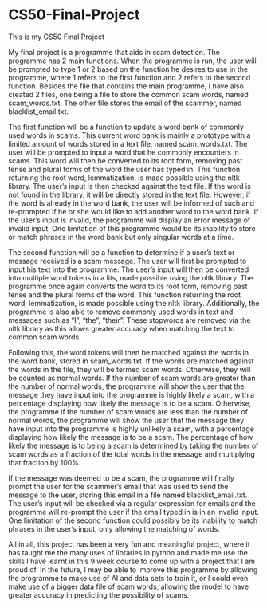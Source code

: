# CS50-Final-Project
This is my CS50 Final Project

My final project is a programme that aids in scam detection. The programme has 2 main functions. When the programme is run, the user will be prompted to type 1 or 2 based on the function he desires to use in the programme, where 1 refers to the first function and 2 refers to the second function. Besides the file that contains the main programme, I have also created 2 files, one being a file to store the common scam words, named scam_words.txt. The other file stores the email of the scammer, named blacklist_email.txt.

The first function will be a function to update a word bank of commonly used words in scams. This current word bank is mainly a prototype with a limited amount of words stored in a text file, named scam_words.txt. The user will be prompted to input a word that he commonly encounters in scams. This word will then be converted to its root form, removing past tense and plural forms of the word the user has typed in. This function returning the root word, lemmatization, is made possible using the nltk library. The user’s input is then checked against the text file. If the word is not found in the library, it will be directly stored in the text file. However, if the word is already in the word bank, the user will be informed of such and re-prompted if he or she would like to add another word to the word bank. If the user’s input is invalid, the programme will display an error message of invalid input. One limitation of this programme would be its inability to store or match phrases in the word bank but only singular words at a time. 

The second function will be a function to determine if a user’s text or message received is a scam message. The user will first be prompted to input his text into the programme. The user’s input will then be converted into multiple word tokens in a lits, made possible using the nltk library. The programme once again converts the word to its root form, removing past tense and the plural forms of the word. This function returning the root word, lemmatization, is made possible using the nltk library. Additionally, the programme is also able to remove commonly used words in text and messages such as “I”, “the”, “their”. These stopwords are removed via the nltk library as this allows greater accuracy when matching the text to common scam words. 

Following this, the word tokens will then be matched against the words in the word bank, stored in scam_words.txt. If the words are matched against the words in the file, they will be termed scam words. Otherwise, they will be counted as normal words. If the number of scam words are greater than the number of normal words, the programme will show the user that the message they have input into the programme is highly likely a scam, with a percentage displaying how likely the message is to be a scam. Otherwise, the programme if the number of scam words are less than the number of normal words, the programme will show the user that the message they have input into the programme is highly unlikely a scam, with a percentage displaying how likely the message is to be a scam. The percentage of how likely the message is to being a scam is determined by taking the number of scam words as a fraction of the total words in the message and multiplying that fraction by 100%. 

If the message was deemed to be a scam, the programme will finally prompt the user for the scammer’s email that was used to send the message to the user, storing this email in a file named blacklist_email.txt. The user’s input will be checked via a regular expression for emails and the programme will re-prompt the user if the email typed in is in an invalid input. One limitation of the second function could possibly be its inability to match phrases in the user’s input, only allowing the matching of words. 

All in all, this project has been a very fun and meaningful project, where it has taught me the many uses of libraries in python and made me use the skills I have learnt in this 9 week course to come up with a project that I am proud of. In the future, I may be able to improve this programme by allowing the programme to make use of AI and data sets to train it, or I could even make use of a bigger data file of scam words, allowing the model to have greater accuracy in predicting the possibility of scams. 
